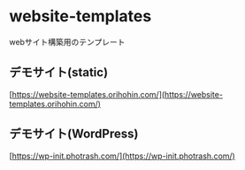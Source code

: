 # website-templates
webサイト構築用のテンプレート

## デモサイト(static)
[https://website-templates.orihohin.com/](https://website-templates.orihohin.com/)

## デモサイト(WordPress)
[https://wp-init.photrash.com/](https://wp-init.photrash.com/)
